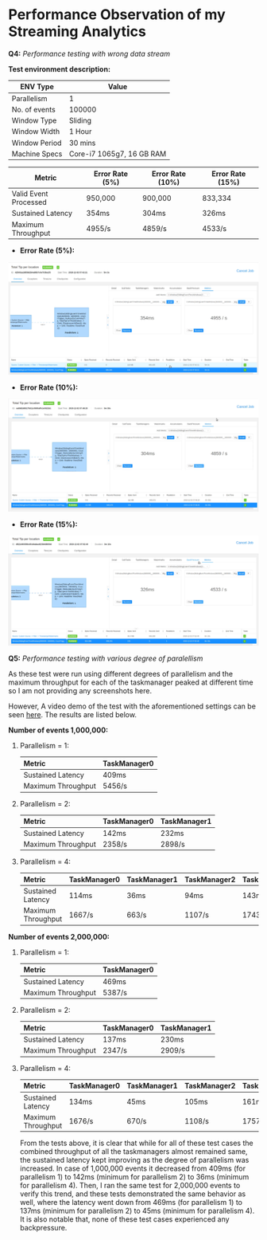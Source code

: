 # Performance Observation of my Streaming Analytics


**Q4:** *Performance testing with wrong data stream*

**Test environment description:** 

| ENV Type  | Value |
| ------------- | ------------- |
| Parallelism  | 1 |
| No. of events  | 100000 |
| Window Type  | Sliding |
| Window Width  | 1 Hour|
| Window Period  | 30 mins|
|Machine Specs  | Core-i7 1065g7, 16 GB RAM  |

 | Metric | Error Rate (5%) |  Error Rate (10%) | Error Rate (15%) |
| ------------- | ------------- |------------- |  ------------- |
|Valid Event Processed | 950,000  | 900,000  | 833,334 |
|Sustained Latency | 354ms  | 304ms | 326ms |
|Maximum Throughput | 4955/s  | 4859/s | 4533/s |

* **Error Rate (5%):**

![des](images/WD-5.PNG)

* **Error Rate (10%):**

![des](images/WD-10.PNG)

* **Error Rate (15%):**

![des](images/WD-15.PNG)


**Q5:** *Performance testing with various degree of paralellism*

As these test were run using different degrees of parallelism and the maximum throughput for each of the taskmanager peaked at different time so I am not providing any screenshots here. 

However, A video demo of the test with the aforementioned settings can be seen [here](https://www.youtube.com/watch?v=BWRgp-gHadc). The results are listed below. 

**Number of events 1,000,000:**

1. Parallelism = 1:
    

    | Metric | **TaskManager0** |
    | ------------- | ------------- |   
    |Sustained Latency | 409ms  |
    |Maximum Throughput | 5456/s  |

1. Parallelism = 2:
    

    | Metric | **TaskManager0** | **TaskManager1** |
    | ------------- | ------------- |------------- |   
    |Sustained Latency | 142ms  | 232ms |
    |Maximum Throughput | 2358/s  | 2898/s |

2. Parallelism = 4:

    | Metric | **TaskManager0** | **TaskManager1** | **TaskManager2** | **TaskManager3** |
    | ------------- | ------------- |------------- |------------- |------------- |
    |Sustained Latency | 114ms  | 36ms | 94ms | 143ms|
    |Maximum Throughput | 1667/s  | 663/s | 1107/s | 1743/s |

**Number of events 2,000,000:**

1. Parallelism = 1:
    

    | Metric | **TaskManager0** |
    | ------------- | ------------- |   
    |Sustained Latency | 469ms  |
    |Maximum Throughput | 5387/s  |

1. Parallelism = 2:
    

    | Metric | **TaskManager0** | **TaskManager1** |
    | ------------- | ------------- |------------- |   
    |Sustained Latency | 137ms  | 230ms |
    |Maximum Throughput | 2347/s  | 2909/s |

2. Parallelism = 4:

    | Metric | **TaskManager0** | **TaskManager1** | **TaskManager2** | **TaskManager3** |
    | ------------- | ------------- |------------- |------------- |------------- |
    |Sustained Latency | 134ms  | 45ms | 105ms | 161ms|
    |Maximum Throughput | 1676/s  | 670/s | 1108/s | 1757/s |

    From the tests above, it is clear that while for all of these test cases the combined throughput of all the taskmanagers almost remained same, the sustained latency kept improving as the degree of parallelism was increased. In case of 1,000,000 events it decreased from 409ms (for parallelism 1) to 142ms (minimum for parallelism 2) to 36ms (minimum for parallelism 4). Then, I ran the same test for 2,000,000 events to verify this trend, and these tests demonstrated the same behavior as well, where the latency went down from 469ms (for parallelism 1) to 137ms (minimum for parallelism 2) to 45ms (minimum for parallelism 4). It is also notable that, none of these test cases experienced any backpressure.
